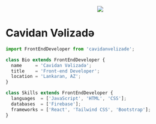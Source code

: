 <p align="center">
  <img src="https://media.tenor.com/GfSX-u7VGM4AAAAC/coding.gif" />
</p>

# Cavidan Vəlizadə

```js
import FrontEndDeveloper from 'cavidanvelizade';

class Bio extends FrontEndDeveloper {
  name     = 'Cavidan Vəlizadə';
  title    = 'Front-end Developer';
  location = 'Lankaran, AZ';
}

class Skills extends FrontEndDeveloper {
  languages  = ['JavaScript', 'HTML', 'CSS'];
  databases  = ['Firebase'];
  frameworks = ['React', 'Tailwind CSS', 'Bootstrap'];
}
